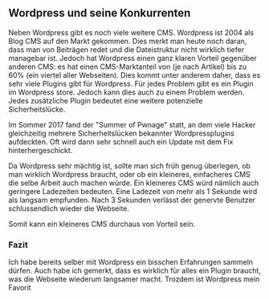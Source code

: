 ## Wordpress und seine Konkurrenten

Neben Wordpress gibt es noch viele weitere CMS. Wordpress ist 2004 als Blog CMS auf den Markt gekommen. Dies merkt man heute noch daran, dass man von Beiträgen redet und die Dateistruktur nicht wirklich tiefer managebar ist. Jedoch hat Wordpress einen ganz klaren Vorteil gegenüber anderen CMS: es hat einen CMS-Marktanteil von (je nach Artikel) bis zu 60% (ein viertel aller Webseiten). Dies kommt unter anderem daher, dass es sehr viele Plugins gibt für Wordpress. Für jedes Problem gibt es ein Plugin im Wordpress store. Jedoch kann dies auch zu einem Problem werden. Jedes zusätzliche Plugin bedeutet eine weitere potenzielle Sicherheitslücke. 


Im Sommer 2017 fand der "Summer of Pwnage" statt, an dem viele Hacker gleichzeitig mehrere Sicherheitslücken bekannter Wordpressplugins aufdeckten. Oft wird dann sehr schnell auch ein Update mit dem Fix hinterhergeschickt.


Da Wordpress sehr mächtig ist, sollte man sich früh genug überlegen, ob man wirklich Wordpress braucht, oder ob ein kleineres, einfacheres CMS die selbe Arbeit auch machen würde. Ein kleineres CMS würd nämlich auch geringere Ladezeiten bedeuten. Eine Ladezeit von mehr als 1 Sekunde wird als langsam empfunden. Nach 3 Sekunden verlässt der genervte Benutzer schlussendlich wieder die Webseite.


Somit kann ein kleineres CMS durchaus von Vorteil sein.





### Fazit
Ich habe bereits selber mit Wordpress ein bisschen Erfahrungen sammeln dürfen. Auch habe ich gemerkt, dass es wirklich für alles ein Plugin braucht, was die Webseite wiederum langsamer macht. Trozdem ist Wordpress mein Favorit
